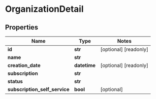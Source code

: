 # OrganizationDetail

## Properties
Name | Type | Notes
------------ | ------------- | -------------
**id** | **str** | [optional] [readonly] 
**name** | **str** | 
**creation_date** | **datetime** | [optional] [readonly] 
**subscription** | **str** | 
**status** | **str** | 
**subscription_self_service** | **bool** | [optional] 


